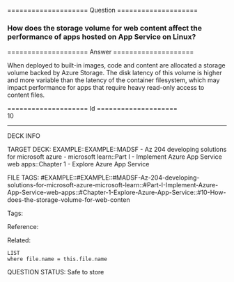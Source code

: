 ==================== Question ====================  

### How does the storage volume for web content affect the performance of apps hosted on App Service on Linux?  

==================== Answer ====================  

When deployed to built-in images, code and content are allocated a storage volume backed by Azure Storage. The disk latency of this volume is higher and more variable than the latency of the container filesystem, which may impact performance for apps that require heavy read-only access to content files.

==================== Id ====================  
10

---

DECK INFO

TARGET DECK: EXAMPLE::EXAMPLE::MADSF - Az 204 developing solutions for microsoft azure - microsoft learn::Part I - Implement Azure App Service web apps::Chapter 1 - Explore Azure App Service

FILE TAGS: #EXAMPLE::#EXAMPLE::#MADSF-Az-204-developing-solutions-for-microsoft-azure-microsoft-learn::#Part-I-Implement-Azure-App-Service-web-apps::#Chapter-1-Explore-Azure-App-Service::#10-How-does-the-storage-volume-for-web-conten

Tags:

Reference:

Related:

```dataview
LIST
where file.name = this.file.name
```
QUESTION STATUS: Safe to store
